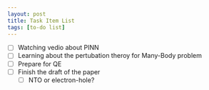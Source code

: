 ```yaml
---
layout: post
title: Task Item List
tags: [to-do list]
---
```


- [ ] Watching vedio about PINN
- [ ] Learning about the pertubation theroy for Many-Body problem
- [ ] Prepare for QE
- [ ] Finish the draft of the paper
    - [ ] NTO or electron-hole?